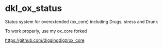 # dkl_ox_status
Status system for overextended (ox_core) including Drugs, stress and Drunk

To work properly, use my ox_core forked

https://github.com/diggingdigz/ox_core
